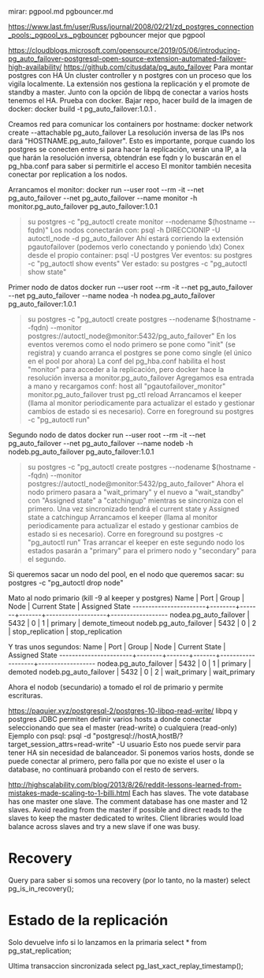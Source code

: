 mirar:
pgpool.md
pgbouncer.md

https://www.last.fm/user/Russ/journal/2008/02/21/zd_postgres_connection_pools:_pgpool_vs._pgbouncer
pgbouncer mejor que pgpool


https://cloudblogs.microsoft.com/opensource/2019/05/06/introducing-pg_auto_failover-postgresql-open-source-extension-automated-failover-high-availability/
https://github.com/citusdata/pg_auto_failover
Para montar postgres con HA
Un cluster controller y n postgres con un proceso que los vigila localmente.
La extensión nos gestiona la replicación y el promote de standby a master.
Junto con la opción de libpq de conectar a varios hosts tenemos el HA.
Prueba con docker.
Bajar repo, hacer build de la imagen de docker: docker build -t pg_auto_failover:1.0.1 .

Creamos red para comunicar los containers por hostname:
docker network create --attachable pg_auto_failover
La resolución inversa de las IPs nos dará "HOSTNAME.pg_auto_failover". Esto es importante, porque cuando los postgres se conecten entre si para hacer la replicación, verán una IP, a la que harán la resolución inversa, obtendrán ese fqdn y lo buscarán en el pg_hba.conf para saber si permitirle el acceso
El monitor también necesita conectar por replication a los nodos.

Arrancamos el monitor:
  docker run --user root --rm -it --net pg_auto_failover --net pg_auto_failover --name monitor -h monitor.pg_auto_failover pg_auto_failover:1.0.1
  > su postgres -c "pg_autoctl create monitor --nodename $(hostname --fqdn)"
  Los nodos conectarán con: psql -h DIRECCIONIP -U autoctl_node -d pg_auto_failover
  Ahí estará corriendo la extensión pgautofailover (podemos verlo conectando y poniendo \dx)
  Conex desde el propio container: psql -U postgres
  Ver eventos:
  > su postgres -c "pg_autoctl show events"
  Ver estado:
  > su postgres -c "pg_autoctl show state"

  Primer nodo de datos
  docker run --user root --rm -it --net pg_auto_failover --net pg_auto_failover --name nodea -h nodea.pg_auto_failover pg_auto_failover:1.0.1
  > su postgres -c "pg_autoctl create postgres --nodename $(hostname --fqdn) --monitor postgres://autoctl_node@monitor:5432/pg_auto_failover"
  En los eventos veremos como el nodo primero se pone como "init" (se registra) y cuando arranca el postgres se pone como single (el único en el pool por ahora)
  La conf del pg_hba.conf habilita el host "monitor" para acceder a la replicación, pero docker hace la resolución inversa a monitor.pg_auto_failover
  Agregamos esa entrada a mano y recargamos conf:
    host all "pgautofailover_monitor" monitor.pg_auto_failover trust
    pg_ctl reload
  Arrancamos el keeper (llama al monitor periodicamente para actualizar el estado y gestionar cambios de estado si es necesario). Corre en foreground
  > su postgres -c "pg_autoctl run"


  Segundo nodo de datos
  docker run --user root --rm -it --net pg_auto_failover --net pg_auto_failover --name nodeb -h nodeb.pg_auto_failover pg_auto_failover:1.0.1
  > su postgres -c "pg_autoctl create postgres --nodename $(hostname --fqdn) --monitor postgres://autoctl_node@monitor:5432/pg_auto_failover"
  Ahora el nodo primero pasara a "wait_primary" y el nuevo a "wait_standby" con "Assigned state" a "catchingup" mientras se sincroniza con el primero.
  Una vez sincronizado tendrá el current state y Assigned state a catchingup
  Arrancamos el keeper (llama al monitor periodicamente para actualizar el estado y gestionar cambios de estado si es necesario). Corre en foreground
  > su postgres -c "pg_autoctl run"
  Tras arrancar el keeper en este segundo nodo los estados pasarán a "primary" para el primero nodo y "secondary" para el segundo.


Si queremos sacar un nodo del pool, en el nodo que queremos sacar:
su postgres -c "pg_autoctl drop node"


Mato al nodo primario (kill -9 al keeper y postgres)
                  Name |   Port | Group |  Node |     Current State |    Assigned State
-----------------------+--------+-------+-------+-------------------+------------------
nodea.pg_auto_failover |   5432 |     0 |     1 |           primary |    demote_timeout
nodeb.pg_auto_failover |   5432 |     0 |     2 |  stop_replication |  stop_replication

Y tras unos segundos:
                  Name |   Port | Group |  Node |     Current State |    Assigned State
-----------------------+--------+-------+-------+-------------------+------------------
nodea.pg_auto_failover |   5432 |     0 |     1 |           primary |           demoted
nodeb.pg_auto_failover |   5432 |     0 |     2 |      wait_primary |      wait_primary

Ahora el nodob (secundario) a tomado el rol de primario y permite escrituras.





https://paquier.xyz/postgresql-2/postgres-10-libpq-read-write/
libpq y postgres JDBC permiten definir varios hosts a donde conectar seleccionando que sea el master (read-write) o cualquiera (read-only)
Ejemplo con psql:
psql -d "postgresql://hostA,hostB/?target_session_attrs=read-write" -U usuario
Esto nos puede servir para tener HA sin necesidad de balanceador.
Si ponemos varios hosts, donde se puede conectar al primero, pero falla por que no existe el user o la database, no continuará probando con el resto de servers.


http://highscalability.com/blog/2013/8/26/reddit-lessons-learned-from-mistakes-made-scaling-to-1-billi.html
Each has slaves. The vote database has one master one slave. The comment database has one master and 12 slaves.
Avoid reading from the master if possible and direct reads to the slaves to keep the master dedicated to writes.
Client libraries would load balance across slaves and try a new slave if one was busy.


# Recovery
Query para saber si somos una recovery (por lo tanto, no la master)
select pg_is_in_recovery();


# Estado de la replicación
Solo devuelve info si lo lanzamos en la primaria
select * from pg_stat_replication;

Ultima transaccion sincronizada
select pg_last_xact_replay_timestamp();
